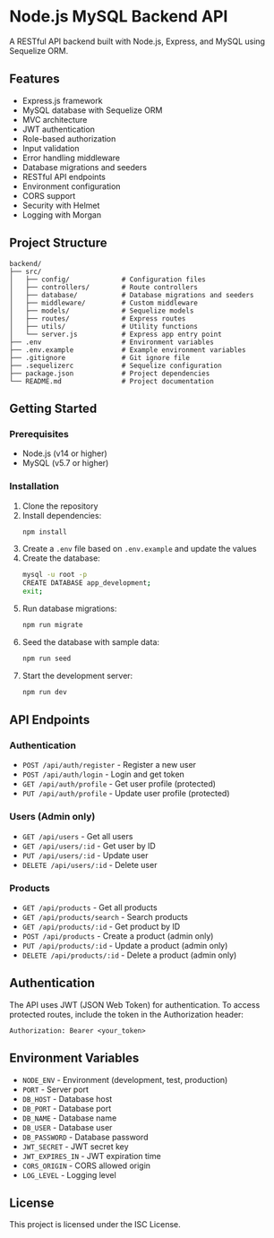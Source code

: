 # Node.js MySQL Backend API

A RESTful API backend built with Node.js, Express, and MySQL using Sequelize ORM.

## Features

- Express.js framework
- MySQL database with Sequelize ORM
- MVC architecture
- JWT authentication
- Role-based authorization
- Input validation
- Error handling middleware
- Database migrations and seeders
- RESTful API endpoints
- Environment configuration
- CORS support
- Security with Helmet
- Logging with Morgan

## Project Structure

```
backend/
├── src/
│   ├── config/             # Configuration files
│   ├── controllers/        # Route controllers
│   ├── database/           # Database migrations and seeders
│   ├── middleware/         # Custom middleware
│   ├── models/             # Sequelize models
│   ├── routes/             # Express routes
│   ├── utils/              # Utility functions
│   └── server.js           # Express app entry point
├── .env                    # Environment variables
├── .env.example            # Example environment variables
├── .gitignore              # Git ignore file
├── .sequelizerc            # Sequelize configuration
├── package.json            # Project dependencies
└── README.md               # Project documentation
```

## Getting Started

### Prerequisites

- Node.js (v14 or higher)
- MySQL (v5.7 or higher)

### Installation

1. Clone the repository
2. Install dependencies:
   ```bash
   npm install
   ```
3. Create a `.env` file based on `.env.example` and update the values
4. Create the database:
   ```bash
   mysql -u root -p
   CREATE DATABASE app_development;
   exit;
   ```
5. Run database migrations:
   ```bash
   npm run migrate
   ```
6. Seed the database with sample data:
   ```bash
   npm run seed
   ```
7. Start the development server:
   ```bash
   npm run dev
   ```

## API Endpoints

### Authentication

- `POST /api/auth/register` - Register a new user
- `POST /api/auth/login` - Login and get token
- `GET /api/auth/profile` - Get user profile (protected)
- `PUT /api/auth/profile` - Update user profile (protected)

### Users (Admin only)

- `GET /api/users` - Get all users
- `GET /api/users/:id` - Get user by ID
- `PUT /api/users/:id` - Update user
- `DELETE /api/users/:id` - Delete user

### Products

- `GET /api/products` - Get all products
- `GET /api/products/search` - Search products
- `GET /api/products/:id` - Get product by ID
- `POST /api/products` - Create a product (admin only)
- `PUT /api/products/:id` - Update a product (admin only)
- `DELETE /api/products/:id` - Delete a product (admin only)

## Authentication

The API uses JWT (JSON Web Token) for authentication. To access protected routes, include the token in the Authorization header:

```
Authorization: Bearer <your_token>
```

## Environment Variables

- `NODE_ENV` - Environment (development, test, production)
- `PORT` - Server port
- `DB_HOST` - Database host
- `DB_PORT` - Database port
- `DB_NAME` - Database name
- `DB_USER` - Database user
- `DB_PASSWORD` - Database password
- `JWT_SECRET` - JWT secret key
- `JWT_EXPIRES_IN` - JWT expiration time
- `CORS_ORIGIN` - CORS allowed origin
- `LOG_LEVEL` - Logging level

## License

This project is licensed under the ISC License.

